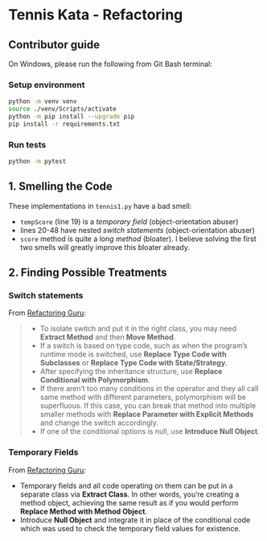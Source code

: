 # Tennis Kata - Refactoring

## Contributor guide

On Windows, please run the following from Git Bash terminal:

### Setup environment
```bash
python -m venv venv
source ./venv/Scripts/activate
python -m pip install --upgrade pip
pip install -r requirements.txt
```

### Run tests
```bash
python -m pytest
```

## 1. Smelling the Code

These implementations in `tennis1.py` have a bad smell:
- `tempScore` (line 19) is a *temporary field* (object-orientation abuser)
- lines 20-48 have nested *switch statements* (object-orientation abuser)
- `score` method is quite a *long method* (bloater). I believe solving the first two smells will greatly improve this bloater already.

## 2. Finding Possible Treatments

### Switch statements

From [Refactoring Guru](https://refactoring.guru/smells/switch-statements):

> - To isolate switch and put it in the right class, you may need **Extract Method** and then **Move Method**.
>- If a switch is based on type code, such as when the program’s runtime mode is switched, use **Replace Type Code with Subclasses** or **Replace Type Code with State/Strategy**.
> - After specifying the inheritance structure, use **Replace Conditional with Polymorphism**.
> - If there aren’t too many conditions in the operator and they all call same method with different parameters, polymorphism will be superfluous. If this case, you can break that method into multiple smaller methods with **Replace Parameter with Explicit Methods** and change the switch accordingly.
> - If one of the conditional options is null, use **Introduce Null Object**.

### Temporary Fields

From [Refactoring Guru](https://refactoring.guru/smells/switch-statements):

- Temporary fields and all code operating on them can be put in a separate class via **Extract Class**. In other words, you’re creating a method object, achieving the same result as if you would perform **Replace Method with Method Object**.
- Introduce **Null Object** and integrate it in place of the conditional code which was used to check the temporary field values for existence.